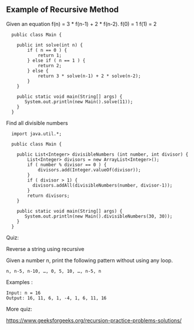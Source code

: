 ## Example of Recursive Method

Given an equation f(n) = 3 * f(n-1) + 2 * f(n-2). f(0) = 1 f(1) = 2

  ````
    public class Main {
  
      public int solve(int n) {
          if ( n == 0 ) {
              return 1;
          } else if ( n == 1 ) {
              return 2;
          } else {
              return 3 * solve(n-1) + 2 * solve(n-2);
          }
      }
      
      public static void main(String[] args) {
         System.out.println(new Main().solve(11));
      }
    }
  ````

Find all divisible numbers

  ````
    import java.util.*;

    public class Main {
  
      public List<Integer> divisibleNumbers (int number, int divisor) {
          List<Integer> divisors = new ArrayList<Integer>();
          if ( number % divisor == 0 ) {
              divisors.add(Integer.valueOf(divisor));
          }
          if ( divisor > 1) {
            divisors.addAll(divisibleNumbers(number, divisor-1));
          }
          return divisors;
      }
      
      public static void main(String[] args) {
         System.out.println(new Main().divisibleNumbers(30, 30));
      }
    }
  ````

Quiz: 

  Reverse a string using recursive
  
  Given a number n, print the following pattern without using any loop.

    n, n-5, n-10, …, 0, 5, 10, …, n-5, n

Examples : 

    Input: n = 16
    Output: 16, 11, 6, 1, -4, 1, 6, 11, 16

More quiz: 

  https://www.geeksforgeeks.org/recursion-practice-problems-solutions/
